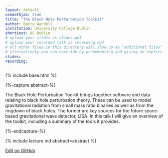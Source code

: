 ```yaml
---
layout: default
usemathjax: true
title: "The Black Hole Perturbation Toolkit"
author: Barry Wardell
institution: University College Dublin
shortinst: UC Dublin
# upload your slides as slides.pdf
# upload your recorded talk as recording.mp4
# all other files in this directory will show up as "additional files"
# alternatively you can override by uncommenting and giving an explict URL:
slides: 
recording: 
---
```

{% include base.html %}

{%-capture abstract-%}

The Black Hole Perturbation Toolkit brings together software and data relating to black hole perturbation theory. These can be used to model gravitational radiation from small mass ratio binaries as well as from the ringdown of black holes. The former are key sources for the future space-based gravitational wave detector, LISA. In this talk I will give an overview of the toolkit, including a summary of the tools it provides. 

{%-endcapture-%}

<div class="col-xs-12" markdown="1">
{% include lecture.md abstract=abstract %}

[Edit on GitHub](https://github.com/EinsteinToolkit/et2021uiuc/edit/master/{{page.path}})
</div>
